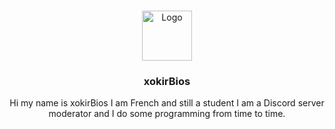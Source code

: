 
<br />
<p align="center">
  <a href="https://xokirbios.xyz">
    <img src="https://images-ext-1.discordapp.net/external/0UNcT7YY1rBUPgBGBD0x8MfgLWVhd6xQqP1zGXncMUw/%3Fsize%3D2048/https/cdn.discordapp.com/avatars/673152664145625088/a_a4b2f040998d14e5bfb6ae6a0c10792e.gif?width=508&height=508" alt="Logo" width="80" height="80">
  </a>

  <h3 align="center">xokirBios</h3>

  <p align="center">
   Hi my name is xokirBios I am French and still a student I am a Discord server moderator and I do some programming from time to time.
    <br />

  

[twitter]: https://twitter.com/intent/follow?original_referer=https%3A%2F%2Fgithub.com%2FcodeSTACKr&screen_name=xokirBios
[instagram]: https://www.instagram.com/xokirBios
[website]: https://xokirbios.xyz

